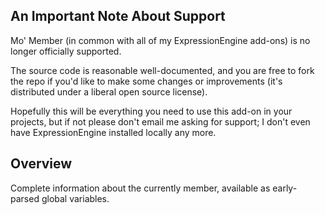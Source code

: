 ## An Important Note About Support

Mo' Member (in common with all of my ExpressionEngine add-ons) is no longer officially supported.

The source code is reasonable well-documented, and you are free to fork the repo if you'd like to make some changes or improvements (it's distributed under a liberal open source license).

Hopefully this will be everything you need to use this add-on in your projects, but if not please don't email me asking for support; I don't even have ExpressionEngine installed locally any more.

## Overview

Complete information about the currently member, available as early-parsed global variables.
